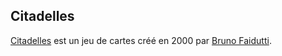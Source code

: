 ## Citadelles ##

[Citadelles](https://fr.wikipedia.org/wiki/Citadelles) est un jeu de cartes créé en 2000 par [Bruno Faidutti](http://faidutti.com/blog/).